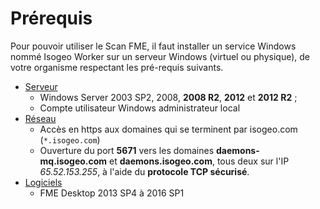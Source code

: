 # Prérequis

Pour pouvoir utiliser le Scan FME, il faut installer un service Windows nommé Isogeo Worker sur un serveur Windows (virtuel ou physique), de votre organisme respectant les pré-requis suivants.

* [Serveur](installation/server.md)
    * Windows Server 2003 SP2, 2008, **2008 R2**, **2012** et **2012 R2** ;
    * Compte utilisateur Windows administrateur local
* [Réseau](installation/network.md)    
    * Accès en https aux domaines qui se terminent par isogeo.com (`*.isogeo.com`)
    * Ouverture du port **5671** vers les domaines **daemons-mq.isogeo.com** et **daemons.isogeo.com**, tous deux sur l&apos;IP *65.52.153.255*, à l&apos;aide du **protocole TCP sécurisé**.
* [Logiciels](installation/softwares.md)  
    * FME Desktop 2013 SP4 à 2016 SP1
